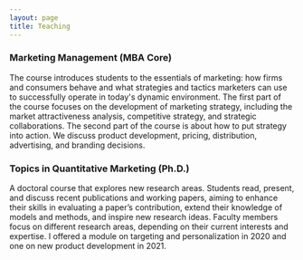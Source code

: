 ```yaml
---
layout: page
title: Teaching
---
```



### Marketing Management (MBA Core)

The course introduces students to the essentials of marketing: how firms and consumers behave and what strategies and tactics marketers can use to successfully operate in today's dynamic environment. The first part of the course focuses on the development of marketing strategy, including the market attractiveness analysis, competitive strategy, and strategic collaborations. The second part of the course is about how to put strategy into action. We discuss product development, pricing, distribution, advertising, and branding decisions.


### Topics in Quantitative Marketing (Ph.D.)

A doctoral course that explores new research areas. Students read, present, and discuss recent publications and working papers, aiming to enhance their skills in evaluating a paper’s contribution, extend their knowledge of models and methods, and inspire new research ideas. Faculty members focus on different research areas, depending on their current interests and expertise. I offered a module on targeting and personalization in 2020 and one on new product development in 2021. 

